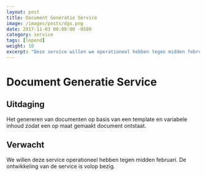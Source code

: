 ```yaml
---
layout: post
title: Document Generatie Service
image: /images/posts/dgs.png
date: 2017-11-03 00:00:00 -0500
category: service
tags: [lopend]
weight: 10
excerpt: "Deze service willen we operationeel hebben tegen midden februari."
---
```



# Document Generatie Service

## Uitdaging 
Het genereren van documenten op basis van een template en variabele inhoud zodat een op maat gemaakt document ontstaat.

## Verwacht
We willen deze service operationeel hebben tegen midden februari. De ontwikkeling van de service is volop bezig.
